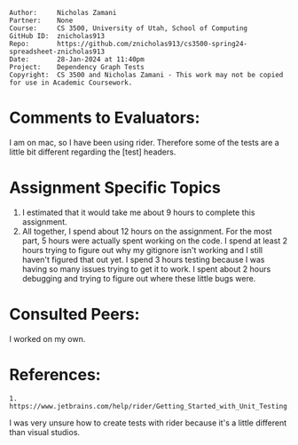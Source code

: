 ```
Author:     Nicholas Zamani
Partner:    None
Course:     CS 3500, University of Utah, School of Computing
GitHub ID:  znicholas913
Repo:       https://github.com/znicholas913/cs3500-spring24-spreadsheet-znicholas913
Date:       28-Jan-2024 at 11:40pm
Project:    Dependency Graph Tests
Copyright:  CS 3500 and Nicholas Zamani - This work may not be copied for use in Academic Coursework.
```

# Comments to Evaluators:

I am on mac, so I have been using rider. Therefore some of the tests are a little bit
different regarding the [test] headers.

# Assignment Specific Topics
1. I estimated that it would take me about 9 hours to complete this assignment.
2. All together, I spend about 12 hours on the assignment. For the most part, 5 hours were actually
   spent working on the code. I spend at least 2 hours trying to figure out why my gitignore isn't working
   and I still haven't figured that out yet. I spend 3 hours testing because I was having so many issues trying to
   get it to work. I spent about 2 hours debugging and trying to figure out where these little bugs were.

# Consulted Peers:

I worked on my own.

# References:

    1. https://www.jetbrains.com/help/rider/Getting_Started_with_Unit_Testing.html
I was very unsure how to create tests with rider because it's a little different than visual studios.


